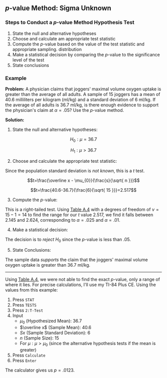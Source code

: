 ## $p$-value Method: Sigma Unknown

### Steps to Conduct a $p$-value Method Hypothesis Test

1. State the null and alternative hypotheses
2. Choose and calculate am appropriate test statistic
3. Compute the $p$-value based on the value of the test statistic and appropriate sampling. distribution
4. Make a statistical decision by comparing the $p$-value to the significance level of the test
5. State conclusions

### Example

**Problem:** A physician claims that joggers' maximal volume oxygen uptake is greater than the average of all adults. A sample of 15 joggers has a mean of 40.6 milliliters per kilogram (ml/kg) and a standard deviation of 6 ml/kg. If the average of all adults is 36.7 ml/kg, is there enough evidence to support the physician's claim at $\alpha=.05$? Use the $p$-value method.

**Solution:**

1. State the null and alternative hypotheses:

$$H_{0}:\mu=36.7$$

$$H_{1}:\mu>36.7$$

2. Choose and calculate the appropriate test statistic:

Since the population standard deviation is _not known_, this is a $t$ test.

$$t=\frac{\overline x - \mu_{0}}{\frac{s}{\sqrt{ n }}}$$

$$t=\frac{40.6-36.7}{\frac{6}{\sqrt{ 15 }}}=2.517$$

3. Compute the $p$-value:

This is a right-tailed test. Using [Table A.4](./Resources/Table_A4.pdf) with a degrees of freedom of $\nu=15-1=14$ to find the range for our $t$ value $2.517$, we find it falls between $2.145$ and $2.624$, corresponding to $\alpha=.025$ and $\alpha=.01$. 

4. Make a statistical decision:

The decision is to _reject_ $H_{0}$ since the $p$-value is less than $.05$.

5. State Conclusions:

The sample data _supports_ the claim that the joggers' maximal volume oxygen uptake is greater than 36.7 ml/kg.

- - -

Using [Table A.4](./Resources/Table_A4.pdf), we were not able to find the exact $p$-value, only a range of where it lies. For precise calculations, I'll use my TI-84 Plus CE. Using the values from this example:

1. Press `STAT`
2. Press `TESTS`
3. Press `2:T-Test`
4. Input
	- $\mu_{0}$ (Hypothesized Mean): $36.7$
	- $\overline x$ (Sample Mean): $40.6$
	- $Sx$ (Sample Standard Deviation): $6$
	- $n$ (Sample Size): $15$
	- For $\mu:\mu>\mu_{0}$ (since the alternative hypothesis tests if the mean is greater)
5. Press `Calculate`
6. Press `Enter`

The calculator gives us $p=.0123$.